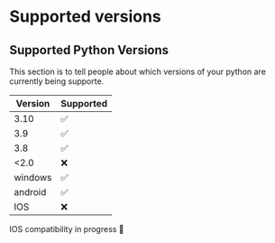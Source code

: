 # Supported versions

## Supported Python Versions

This section is to tell people about which versions of your python are
currently being supporte.

| Version | Supported          |
| ------- | ------------------ |
| 3.10    | :white_check_mark: |
| 3.9     |  ✅                |
| 3.8     | :white_check_mark: |
| <2.0    | :x:                |
| windows | ✅                 |
| android | ✅                 |
| IOS     | :x:                |  

IOS compatibility in progress 👷
